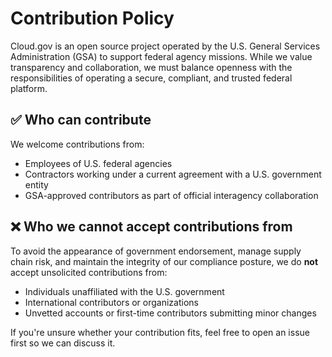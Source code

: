 # Contribution Policy

Cloud.gov is an open source project operated by the U.S. General Services Administration (GSA) to support federal agency missions. While we value transparency and collaboration, we must balance openness with the responsibilities of operating a secure, compliant, and trusted federal platform.

## ✅ Who can contribute
We welcome contributions from:

- Employees of U.S. federal agencies
- Contractors working under a current agreement with a U.S. government entity
- GSA-approved contributors as part of official interagency collaboration

## ❌ Who we cannot accept contributions from
To avoid the appearance of government endorsement, manage supply chain risk, and maintain the integrity of our compliance posture, we do **not** accept unsolicited contributions from:

- Individuals unaffiliated with the U.S. government
- International contributors or organizations
- Unvetted accounts or first-time contributors submitting minor changes

If you're unsure whether your contribution fits, feel free to open an issue first so we can discuss it.
